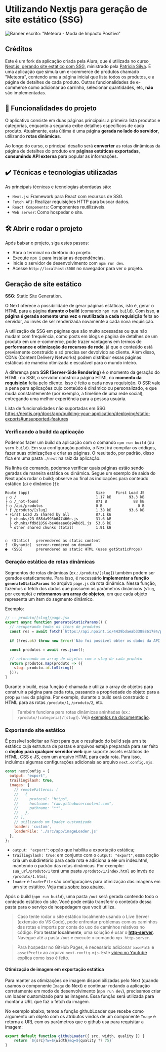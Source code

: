 # Utilizando Nextjs para geração de site estático (SSG)

![Banner escrito: "Meteora - Moda de Impacto Positivo"](https://github.com/user-attachments/assets/44837162-73ae-4238-a480-15932c8d11c3)

## Créditos

Este é um fork da aplicação criada pela Alura, que é utilizada no curso [Next.js: gerando site estático com SSG](https://www.alura.com.br/curso-online-next-js-gerando-site-estatico-ssg), ministrado pela [Patrícia Silva](https://github.com/gss-patricia). É uma aplicação que simula um e-commerce de produtos chamado "Meteora", contendo uma a página inicial que lista todos os produtos, e a página de detalhes de cada produto. Outras funcionalidades de e-commerce como adicionar ao carrinho, selecionar quantidades, etc, **não** são implementadas.

## 🔨 Funcionalidades do projeto

O aplicativo consiste em duas páginas principais: a primeira lista produtos e categorias, enquanto a segunda exibe detalhes específicos de cada produto. Atualmente, esta última é uma página **gerada no lado do servidor**, utilizando **rotas dinâmicas**. 

Ao longo do curso, o principal desafio será **converter** as rotas dinâmicas da página de detalhes do produto em **páginas estáticas exportadas, consumindo API externa** para popular as informações.

## ✔️ Técnicas e tecnologias utilizadas

As principais técnicas e tecnologias abordadas são:

- `Next.js`: Framework para React com recursos de SSG.
- `Fetch API`: Realizar requisições HTTP para buscar dados.
- `React Components`: Componentes reutilizáveis.
- `Web server`: Como hospedar o site.

## 🛠️ Abrir e rodar o projeto

Após baixar o projeto, siga estes passos:

- Abra o terminal no diretório do projeto.
- Execute `npm i` para instalar as dependências.
- Inicie o servidor de desenvolvimento com `npm run dev`.
- Acesse `http://localhost:3000` no navegador para ver o projeto.

## Geração de site estático 

**SSG**: Static Site Generation.

O Next oferece a possibilidade de gerar páginas estáticas, isto é, gerar o HTML para a página **durante o build** (comando `npm run build`). Com isso, **a página é gerada somente uma vez** e **reutilizada a cada requisição** feita ao servidor, ao invés de ser renderizada novamente a cada nova requisição. 

A utilização de SSG em páginas que são muito acessadas ou que não mudam com frequência, como posts em blogs e página de detalhes de um produto em um e-commerce, pode trazer vantagens em termos de **performance e otimização de recursos de rede**, já que o conteúdo está previamente construído e só precisa ser devolvido ao cliente. Além disso, CDNs (Content Delivery Networks) podem distribuir essas páginas estáticas de maneira otimizada e escalável para o mundo inteiro.

A diferença para **SSR (Server-Side Rendering)** é o momento da geração do HTML: no SSR, o servidor constroi a página HTML no **momento da requisição** feita pelo cliente. Isso é feito a cada nova requisição. O SSR vale a pena para aplicações cujo conteúdo é dinâmico ou personalizado, e que muda constantemente (por exemplo, a timeline de uma rede social), entregando uma melhor experiência para a pessoa usuária.

Lista de funcionalidades não suportadas em SSG: https://nextjs.org/docs/app/building-your-application/deploying/static-exports#unsupported-features

### Verificando a build da aplicação

Podemos fazer um build da aplicação com o comando `npm run build` (ou `yarn build`). Em sua configuração padrão, o Next irá compilar os códigos, fazer suas otimizações e criar as páginas. O resultado, por padrão, disso fica em uma pasta `./next` na raiz da aplicação. 

Na linha de comando, podemos verificar quais páginas estão sendo geradas de maneira estática ou dinâmica. Segue um exemplo de saída do Next após rodar o build; observe ao final as indicações para conteúdo estático (`○`) e dinâmico (`ƒ`):

```shell
Route (app)                              Size     First Load JS
┌ ○ /                                    1.17 kB        93.3 kB
├ ○ /_not-found                          871 B            88 kB
├ ○ /api/produtos                        0 B                0 B
└ ƒ /produto/[slug]                      1.38 kB        93.6 kB
+ First Load JS shared by all            87.1 kB
  ├ chunks/23-088da993b647466e.js        31.6 kB
  ├ chunks/fd9d1056-be48aeae6e94b8d1.js  53.6 kB
  └ other shared chunks (total)          1.91 kB


○  (Static)   prerendered as static content
ƒ  (Dynamic)  server-rendered on demand
●  (SSG)      prerendered as static HTML (uses getStaticProps)
```

### Geração estática de rotas dinâmicas

Segmentos de rotas dinâmicas (ex.: `/produto/[slug]`) também podem ser gerados estaticamente. Para isso, é necessário **implementar a função `generateStaticParams`** no arquivo `page.js` da rota dinâmica. Nessa função, fazemos o fetch dos dados que possuem os parâmetros dinâmicos (`slug`, por exemplo) e **retornamos um array de objetos**, em que cada objeto representa um item do segmento dinâmico.

Exemplo:

```js
// -- produto/[slug]/page.jsx
export async function generateStaticParams() {
  // recuperando todos os itens de produtos
  const res = await fetch(`https://api.npoint.io/4439bdaeab3388861784/produtos`);
  
  if (!res.ok) throw new Error('Não foi possível obter os dados da API');

  const produtos = await res.json();

  // retornando um array de objetos com o slug de cada produto
  return produtos.map(produto => ({ 
    slug: produto.id.toString() 
  }));
}
```

Durante o build, essa função é chamada e utiliza o array de objetos para construir a página para cada rota, passando a propriedade do objeto para a prop `params` da página. Por exemplo, durante o build será construído o HTML para as rotas `/produto/1`, `/produto/2`, etc.

> Também funciona para rotas dinâmicas aninhadas (ex.: `/produto/[categoria]/[slug]`). Veja [exemplos na documentação](https://nextjs.org/docs/app/api-reference/functions/generate-static-params#multiple-dynamic-segments).

### Exportando site estático

É possível solicitar ao Next para que o resultado do build seja um site estático cuja estrutura de pastas e arquivos esteja preparada para ser feito o **deploy para qualquer servidor web** que suporte assets estáticos de HTML, CSS e JS, com um arquivo HTML para cada rota. Para isso, incluímos algumas configurações adicionais ao arquivo `next.config.mjs`.

```js
const nextConfig = {
  output: "export",
  trailingSlash: true,
  images: {
    // remotePatterns: [
    //   {
    //     protocol: "https",
    //     hostname: "raw.githubusercontent.com",
    //     pathname: "**",
    //   },
    // ],
    // utilizando um loader customizado
    loader: 'custom',
    loaderFile: './src/app/imageLoader.js'
  },
};
```

- `output: "export"`: opção que habilita a exportação estática;
- `trailingSlash: true`: em conjunto com o `output: "export"`, essa opção cria um subdiretório para cada rota e adiciona a ele um index.html, mantendo o padrão das rotas dinâmicas. Por exemplo: `sua_url/produto/1` terá uma pasta `/produto/1/index.html` ao invés de `/produto/1.html`;
- `loader` e `loaderFile` são configurações para otimização das imagens em um site estático. Veja [mais sobre isso abaixo](#otimização-de-imagem-em-exportação-estática).

Após o build (`npm run build`), uma pasta `/out` será gerada contendo todo o conteúdo estático do site. Você pode então transferir o conteúdo dessa pasta para o serviço de hospedagem que você utiliza.

> Caso tente rodar o site estático localmente usando o Live Server (extensão do VS Code), pode enfrentar problemas com os caminhos das rotas e imports por conta do uso de caminhos relativos no código. Para **testar localmente**, uma solução é usar o [**http-server**](https://www.npmjs.com/package/http-server). Navegue até a pasta `/out` e execute o comando `npx http-server`.

> Para hospedar no GitHub Pages, é necessário adicionar `basePath` e `assetPrefix` ao arquivo `next.config.mjs`. Este [vídeo no Youtube](https://www.youtube.com/watch?v=yRz8D_oJMWQ) explica como isso é feito. 

#### Otimização de imagem em exportação estática

Para manter as otimizações de imagem disponibilizadas pelo Next (quando usamos o componente `Image` do Next) e continuar rodando a aplicação corretamente em modo de desenvolvimento (`npm run dev`), precisamos criar um loader customizado para as imagens. Essa função será utilizada para montar a URL que faz o fetch da imagem. 

No exemplo abaixo, temos a função githubLoader que recebe como argumento um objeto com os atributos vindos de um componente `Image` e retorna a URL com os parâmetros que o github usa para requisitar a imagem:

```js
export default function githubLoader({ src, width, quality }) {
    return `${src}?w=${width}&q=${quality ?? 75}`
}
```